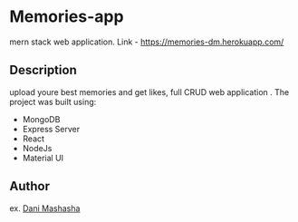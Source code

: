 # Memories-app

mern stack web application.
Link - https://memories-dm.herokuapp.com/

## Description

upload youre best memories and get likes, full CRUD web application .
The project was built using:

* MongoDB
* Express Server
* React
* NodeJs
* Material UI

## Author
  
ex. [Dani Mashasha](https://www.linkedin.com/in/dani-mashasha-9a201219b/)

